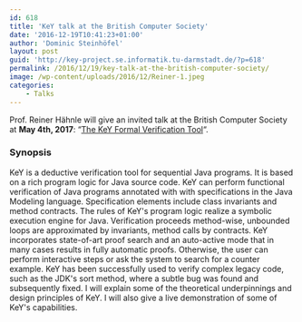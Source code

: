 ```yaml
---
id: 618
title: 'KeY talk at the British Computer Society'
date: '2016-12-19T10:41:23+01:00'
author: 'Dominic Steinhöfel'
layout: post
guid: 'http://key-project.se.informatik.tu-darmstadt.de/?p=618'
permalink: /2016/12/19/key-talk-at-the-british-computer-society/
image: /wp-content/uploads/2016/12/Reiner-1.jpeg
categories:
    - Talks
---
```


Prof. Reiner Hähnle will give an invited talk at the British Computer Society at **May 4th, 2017**: “[The KeY Formal Verification Tool](http://www.bcs.org/content/ConWebDoc/57115)“.

 ### Synopsis

 KeY is a deductive verification tool for sequential Java programs. It is based on a rich program logic for Java source code. KeY can perform functional verification of Java programs annotated with with specifications in the Java Modeling language. Specification elements include class invariants and method contracts. The rules of KeY's program logic realize a symbolic execution engine for Java. Verification proceeds method-wise, unbounded loops are approximated by invariants, method calls by contracts. KeY incorporates state-of-art proof search and an auto-active mode that in many cases results in fully automatic proofs. Otherwise, the user can perform interactive steps or ask the system to search for a counter example. KeY has been successfully used to verify complex legacy code, such as the JDK's sort method, where a subtle bug was found and subsequently fixed. I will explain some of the theoretical underpinnings and design principles of KeY. I will also give a live demonstration of some of KeY's capabilities.